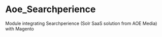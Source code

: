 Aoe_Searchperience
==================

Module integrating Searchperience (Solr SaaS solution from AOE Media) with Magento